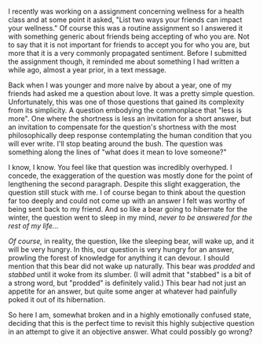 I recently was working on a assignment concerning wellness for a health class and at some point it asked, "List two ways your friends can impact your wellness." Of course this was a routine assignment so I answered it with something generic about friends being accepting of who you are. Not to say that it is not important for friends to accept you for who you are, but more that it is a very commonly propagated sentiment. Before I submitted the assignment though, it reminded me about something I had written a while ago, almost a year prior, in a text message.

Back when I was younger and more naive by about a year, one of my friends had asked me a question about love. It was a pretty simple question. Unfortunately, this was one of those questions that gained its complexity from its simplicity. A question embodying the commonplace that "less is more". One where the shortness is less an invitation for a short answer, but an invitation to compensate for the question's shortness with the most philosophically deep response contemplating the human condition that you will ever write. I'll stop beating around the bush. The question was something along the lines of "what does it mean to love someone?"

I know, I know. You feel like that question was incredibly overhyped. I concede, the exaggeration of the question was mostly done for the point of lengthening the second paragraph. Despite this slight exaggeration, the question still stuck with me. I of course began to think about the question far too deeply and could not come up with an answer I felt was worthy of being sent back to my friend. And so like a bear going to hibernate for the winter, the question went to sleep in my mind, *never to be answered for the rest of my life...*

*Of course,* in reality, the question, like the sleeping bear, will wake up, and it will be very hungry. In this, our question is very hungry for an answer, prowling the forest of knowledge for anything it can devour. I should mention that this bear did not wake up naturally. This bear was *prodded* and *stabbed* until it woke from its slumber. (I will admit that "stabbed" is a bit of a strong word, but "prodded" is definitely valid.) This bear had not just an appetite for an answer, but quite some anger at whatever had painfully poked it out of its hibernation.

So here I am, somewhat broken and in a highly emotionally confused state, deciding that this is the perfect time to revisit this highly subjective question in an attempt to give it an objective answer. What could possibly go wrong? 

